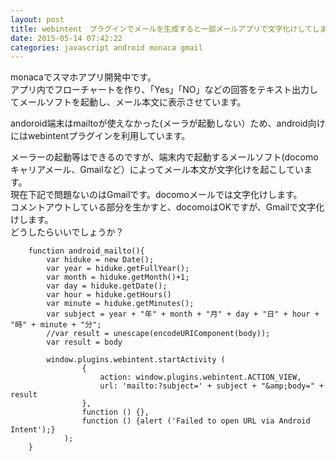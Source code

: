 ```yaml
---
layout: post
title: webintent　プラグインでメールを生成すると一部メールアプリで文字化けしてしまう
date: 2015-05-14 07:42:22
categories: javascript android monaca gmail
---
```

<p>monacaでスマホアプリ開発中です。<br>
アプリ内でフローチャートを作り、「Yes」「NO」などの回答をテキスト出力してメールソフトを起動し、メール本文に表示させています。</p>

<p>andoroid端末はmailtoが使えなかった(メーラが起動しない）ため、android向けにはwebintentプラグインを利用しています。</p>

<p>メーラーの起動等はできるのですが、端末内で起動するメールソフト(docomoキャリアメール、Gmailなど）によってメール本文が文字化けを起こしています。<br>
現在下記で問題ないのはGmailです。docomoメールでは文字化けします。<br>
コメントアウトしている部分を生かすと、docomoはOKですが、Gmailで文字化けします。<br>
どうしたらいいでしょうか？</p>

```
    function android_mailto(){            
        var hiduke = new Date();
        var year = hiduke.getFullYear();
        var month = hiduke.getMonth()+1;
        var day = hiduke.getDate();
        var hour = hiduke.getHours()
        var minute = hiduke.getMinutes();
        var subject = year + "年" + month + "月" + day + "日" + hour + "時" + minute + "分";
        //var result = unescape(encodeURIComponent(body));
        var result = body

        window.plugins.webintent.startActivity (
                {
                    action: window.plugins.webintent.ACTION_VIEW,
                    url: 'mailto:?subject=' + subject + "&amp;body=" + result
                },
                function () {},
                function () {alert ('Failed to open URL via Android Intent');}
            );
    }
```
